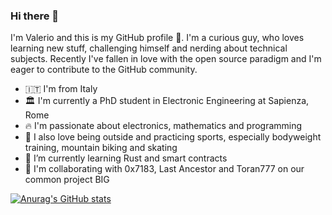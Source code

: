 ### Hi there 👋
I'm Valerio and this is my GitHub profile 👾. I'm a curious guy, who loves learning new stuff, challenging himself and nerding about technical subjects. Recently I've fallen in love with the open source paradigm and I'm eager to contribute to the GitHub community.
- 🇮🇹  I'm from Italy
- 🏛 I'm currently a PhD student in Electronic Engineering at Sapienza, Rome
- 🔥  I'm passionate about electronics, mathematics and programming
- 🚵 I also love being outside and practicing sports, especially bodyweight training, mountain biking and skating
- 🌱 I’m currently learning Rust and smart contracts
- 🔗 I'm collaborating with 0x7183, Last Ancestor and Toran777 on our common project BIG

[![Anurag's GitHub stats](https://github-readme-stats.vercel.app/api?username=sp-ino&show_icons=true&theme=cobalt)](https://github.com/anuraghazra/github-readme-stats)


<!--
**Sp-ino/sp-ino** is a ✨ _special_ ✨ repository because its `README.md` (this file) appears on your GitHub profile.

Here are some ideas to get you started:

- 🔭 I’m currently working on ...
- 🌱 I’m currently learning ...
- 👯 I’m looking to collaborate on ...
- 🤔 I’m looking for help with ...
- 💬 Ask me about ...
- 📫 How to reach me: ...
- 😄 Pronouns: ...
- ⚡ Fun fact: ...
-->
